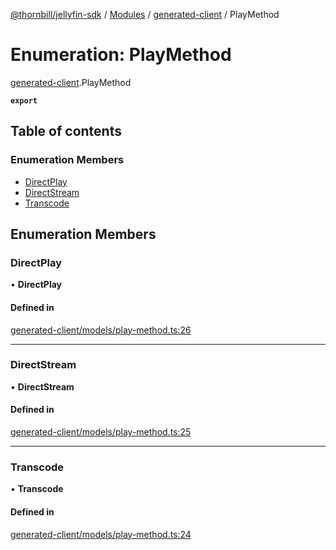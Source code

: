 [@thornbill/jellyfin-sdk](../README.md) / [Modules](../modules.md) / [generated-client](../modules/generated_client.md) / PlayMethod

# Enumeration: PlayMethod

[generated-client](../modules/generated_client.md).PlayMethod

**`export`**

## Table of contents

### Enumeration Members

- [DirectPlay](generated_client.PlayMethod.md#directplay)
- [DirectStream](generated_client.PlayMethod.md#directstream)
- [Transcode](generated_client.PlayMethod.md#transcode)

## Enumeration Members

### DirectPlay

• **DirectPlay**

#### Defined in

[generated-client/models/play-method.ts:26](https://github.com/thornbill/jellyfin-sdk-typescript/blob/03092f3/src/generated-client/models/play-method.ts#L26)

___

### DirectStream

• **DirectStream**

#### Defined in

[generated-client/models/play-method.ts:25](https://github.com/thornbill/jellyfin-sdk-typescript/blob/03092f3/src/generated-client/models/play-method.ts#L25)

___

### Transcode

• **Transcode**

#### Defined in

[generated-client/models/play-method.ts:24](https://github.com/thornbill/jellyfin-sdk-typescript/blob/03092f3/src/generated-client/models/play-method.ts#L24)
